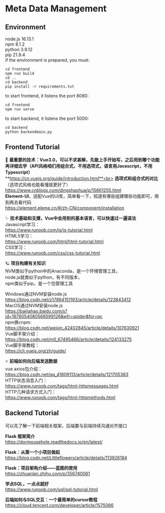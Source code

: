 # Meta Data Management

## Environment
node.js 16.13.1<br>
npm 8.1.2<br>
python 3.9.12<br>
pip 21.9.4<br>
if the environment is prepared, you must:<br>
```
cd frontend
npm run build
cd ..
cd backend
pip install -r requirements.txt
```
to start frontend, it listens the port 8080:
```
cd frontend
npm run serve
```
to start backend, it listens the port 5000:
```
cd backend
python backendmain.py
```

## Frontend Tutorial
🌟 **最重要的技术：Vue3.0，可以不求甚解，先能上手开始写，之后用到哪个功能再详细去学（API风格咱们用组合式，不用选项式，语言用Javascript，不用Typescript）**<br>
**https://cn.vuejs.org/guide/introduction.html**<br>
**选项式和组合式的对比**（选项式风格也能看懂就更好了）<br>
https://www.cnblogs.com/dingshaohua/p/15661255.html<br>
**Element-UI**，适配Vue的UI库，简单看一下，知道有哪些组建哪些功能即可，用到再去看代码<br>
https://element.eleme.cn/#/zh-CN/component/installation<br>

✨ **技术基础和支撑，Vue中会用到的基本语言，可以快速过一遍语法**<br>
Javascript学习：<br>
https://www.runoob.com/js/js-tutorial.html<br>
HTML5学习：<br>
https://www.runoob.com/html/html-tutorial.html<br>
CSS学习：<br>
https://www.runoob.com/css/css-tutorial.html<br>

🪐 **项目构建有关知识**<br>
NVM类似于python中的Anaconda，是一个环境管理工具，<br>
node.js就类似于python，有不同版本，<br>
npm类似于pip，是一个包管理工具<br>

Windows通过NVM安装node.js<br>
https://blog.csdn.net/z17864151193/article/details/123843412<br>
MacOS通过NVM安装node.js<br>
https://baijiahao.baidu.com/s?id=1676054080568599126&wfr=spider&for=pc<br>
npm换cnpm:<br>
https://blog.csdn.net/weixin_42402845/article/details/107630921<br>
Vue脚手架介绍：<br>
https://blog.csdn.net/m0_67495466/article/details/124133275<br>
Vue脚手架教程：<br>
https://cli.vuejs.org/zh/guide/<br>

⭐️ **前端如何向后端发送数据**<br>
vue axios包介绍：<br>
https://blog.csdn.net/qq_41809113/article/details/121705383<br>
HTTP状态消息入门：<br>
https://www.runoob.com/tags/html-httpmessages.html<br>
HTTP几种请求方式入门：<br>
https://www.runoob.com/tags/html-httpmethods.html<br>

## Backend Tutorial

可以先了解一下前端相关框架，后端要与前端持续沟通对齐接口<br>

**Flask 框架简介**<br>
https://dormousehole.readthedocs.io/en/latest/<br>

**Flask：从第一个小项目做起**<br>
https://blog.csdn.net/Littleflowers/article/details/113926184<br>

**Flask：项目架构介绍——蓝图的使用**<br>
https://zhuanlan.zhihu.com/p/356740061<br>

**学点SQL，一点点就好**<br>
https://www.runoob.com/sql/sql-tutorial.html<br>

**后端如何与SQL交互：一个最简单的cursor教程**<br>
https://cloud.tencent.com/developer/article/1575066<br>

